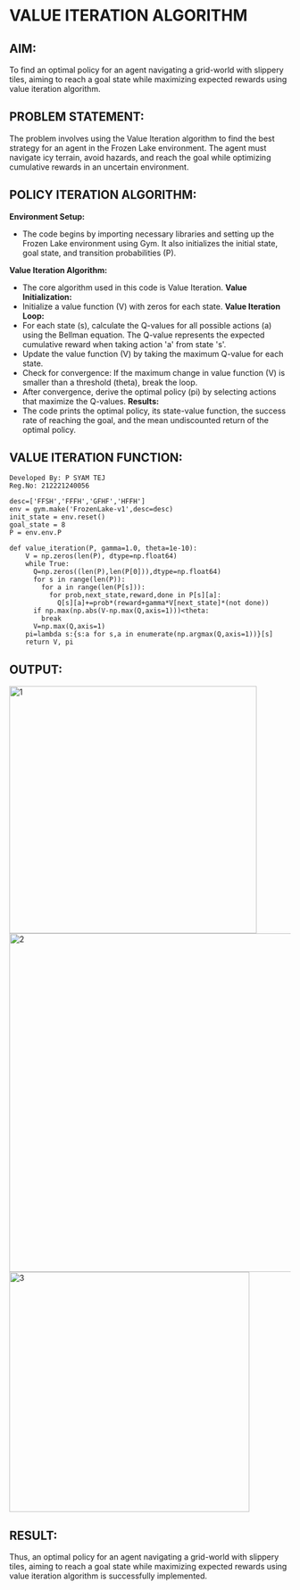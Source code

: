 # VALUE ITERATION ALGORITHM

## AIM:
To find an optimal policy for an agent navigating a grid-world with slippery tiles, aiming to reach a goal state while maximizing expected rewards using value iteration algorithm.

## PROBLEM STATEMENT:
The problem involves using the Value Iteration algorithm to find the best strategy for an agent in the Frozen Lake environment. The agent must navigate icy terrain, avoid hazards, and reach the goal while optimizing cumulative rewards in an uncertain environment.

## POLICY ITERATION ALGORITHM:
**Environment Setup:**
- The code begins by importing necessary libraries and setting up the Frozen Lake environment using Gym. It also initializes the initial state, goal state, and transition probabilities (P).

**Value Iteration Algorithm:**
- The core algorithm used in this code is Value Iteration.
**Value Initialization:**
- Initialize a value function (V) with zeros for each state.
**Value Iteration Loop:**
- For each state (s), calculate the Q-values for all possible actions (a) using the Bellman equation. The Q-value represents the expected cumulative reward when taking action 'a' from state 's'.
- Update the value function (V) by taking the maximum Q-value for each state.
- Check for convergence: If the maximum change in value function (V) is smaller than a threshold (theta), break the loop.
- After convergence, derive the optimal policy (pi) by selecting actions that maximize the Q-values.
**Results:**
- The code prints the optimal policy, its state-value function, the success rate of reaching the goal, and the mean undiscounted return of the optimal policy.

## VALUE ITERATION FUNCTION:
```
Developed By: P SYAM TEJ
Reg.No: 212221240056
```
```python3
desc=['FFSH','FFFH','GFHF','HFFH']
env = gym.make('FrozenLake-v1',desc=desc)
init_state = env.reset()
goal_state = 8
P = env.env.P
```
```python3
def value_iteration(P, gamma=1.0, theta=1e-10):
    V = np.zeros(len(P), dtype=np.float64)
    while True:
      Q=np.zeros((len(P),len(P[0])),dtype=np.float64)
      for s in range(len(P)):
        for a in range(len(P[s])):
          for prob,next_state,reward,done in P[s][a]:
            Q[s][a]+=prob*(reward+gamma*V[next_state]*(not done))
      if np.max(np.abs(V-np.max(Q,axis=1)))<theta:
        break
      V=np.max(Q,axis=1)
    pi=lambda s:{s:a for s,a in enumerate(np.argmax(Q,axis=1))}[s]
    return V, pi
```

## OUTPUT:
<img width="443" alt="1" src="https://github.com/saieswar1607/rl-value-iteration/assets/93427011/775d8589-0378-4be3-954c-a6f81ff65a68">
<br>
<img width="607" alt="2" src="https://github.com/saieswar1607/rl-value-iteration/assets/93427011/a44f6ff1-f20c-449e-9e50-266f95547e26">
<br>
<img width="430" alt="3" src="https://github.com/saieswar1607/rl-value-iteration/assets/93427011/af34f343-fe04-42ac-baba-846afa7f4ead">

## RESULT:
Thus, an optimal policy for an agent navigating a grid-world with slippery tiles, aiming to reach a goal state while maximizing expected rewards using value iteration algorithm is successfully implemented.
